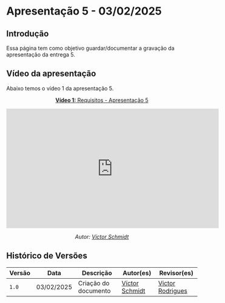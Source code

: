 # Apresentação 5 - 03/02/2025

## Introdução 

Essa página tem como objetivo guardar/documentar a gravação da apresentação da entrega 5.

## Vídeo da apresentação

Abaixo temos o vídeo 1 da apresentação 5.

<center>

[**Vídeo 1:** Requisitos - Apresentação 5](https://youtu.be/LDu0h-M59eM)

<iframe width="560" height="315" src="https://www.youtube.com/embed/LDu0h-M59eM" title="YouTube video player" frameborder="0" allow="accelerometer; autoplay; clipboard-write; encrypted-media; gyroscope; picture-in-picture; web-share" referrerpolicy="strict-origin-when-cross-origin" allowfullscreen></iframe>

_Autor: [Víctor Schmidt](https://github.com/moonshinerd)_

</center>

## Histórico de Versões

Versão  | Data | Descrição | Autor(es) | Revisor(es)
-------- | ------ | ------ | ---------- | ----------
`1.0` | 03/02/2025 | Criação do documento  | [Víctor Schmidt](https://github.com/moonshinerd) | [Victor Rodrigues](https://github.com/ViictorHugoo) |

